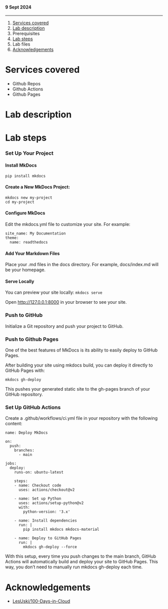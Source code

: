 #### 9 Sept 2024
----

1. [Services covered](#services-covered)
2. [Lab description](#lab-description)
3. Prerequisites
4. [Lab steps](#lab-steps)
5. Lab files
6. [Acknowledgements](#acknowledgements)

# Services covered
- Github Repos
- Github Actions
- Github Pages

# Lab description


# Lab steps

### Set Up Your Project
#### Install MkDocs
`pip install mkdocs`

#### Create a New MkDocs Project:
```
mkdocs new my-project
cd my-project
```

#### Configure MkDocs
Edit the mkdocs.yml file to customize your site. For example:
```
site_name: My Documentation
theme:
  name: readthedocs
```
#### Add Your Markdown Files
Place your .md files in the docs directory. For example, docs/index.md will be your homepage.

#### Serve Locally
You can preview your site locally:
`mkdocs serve`

Open http://127.0.0.1:8000 in your browser to see your site.

### Push to GitHub
Initialize a Git repository and push your project to GitHub.

### Push to Github Pages
One of the best features of MkDocs is its ability to easily deploy to GitHub Pages.

After building your site using mkdocs build, you can deploy it directly to GitHub Pages with:

`mkdocs gh-deploy`

This pushes your generated static site to the gh-pages branch of your GitHub repository.

### Set Up GitHub Actions
Create a .github/workflows/ci.yml file in your repository with the following content:
```
name: Deploy MkDocs

on:
  push:
    branches:
      - main

jobs:
  deploy:
    runs-on: ubuntu-latest

    steps:
    - name: Checkout code
      uses: actions/checkout@v2

    - name: Set up Python
      uses: actions/setup-python@v2
      with:
        python-version: '3.x'

    - name: Install dependencies
      run: |
        pip install mkdocs mkdocs-material

    - name: Deploy to GitHub Pages
      run: |
        mkdocs gh-deploy --force
```

With this setup, every time you push changes to the main branch, GitHub Actions will automatically build and deploy your site to GitHub Pages. This way, you don’t need to manually run mkdocs gh-deploy each time.

# Acknowledgements
- [LesUski/100-Days-in-Cloud](https://github.com/LesUski/100-Days-in-Cloud/tree/main)
